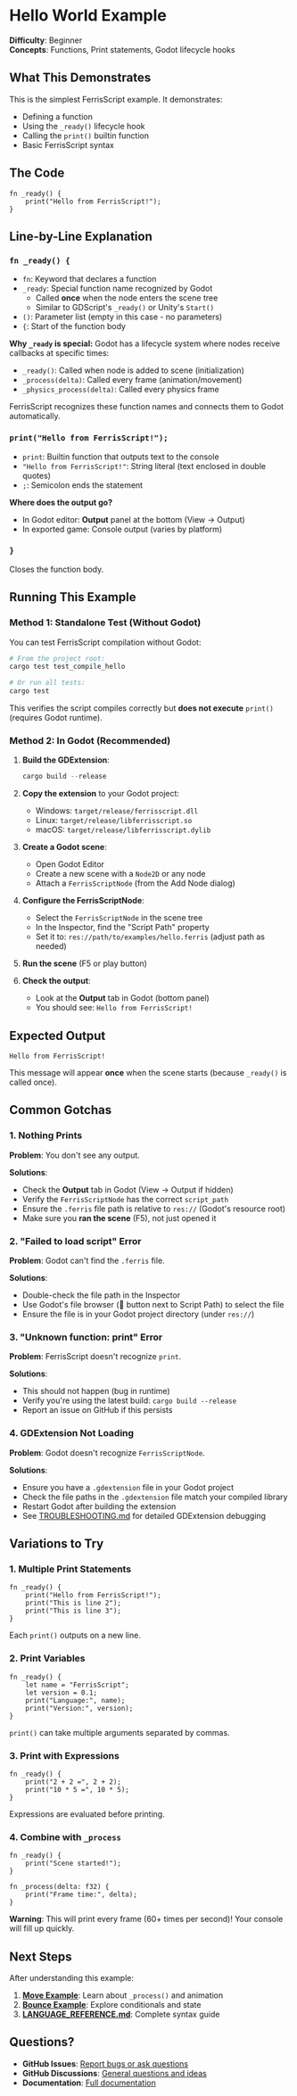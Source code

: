 # Hello World Example

**Difficulty**: Beginner  
**Concepts**: Functions, Print statements, Godot lifecycle hooks

## What This Demonstrates

This is the simplest FerrisScript example. It demonstrates:
- Defining a function
- Using the `_ready()` lifecycle hook
- Calling the `print()` builtin function
- Basic FerrisScript syntax

## The Code

```ferris
fn _ready() {
    print("Hello from FerrisScript!");
}
```

## Line-by-Line Explanation

### `fn _ready() {`

- `fn`: Keyword that declares a function
- `_ready`: Special function name recognized by Godot
  - Called **once** when the node enters the scene tree
  - Similar to GDScript's `_ready()` or Unity's `Start()`
- `()`: Parameter list (empty in this case - no parameters)
- `{`: Start of the function body

**Why `_ready` is special:**
Godot has a lifecycle system where nodes receive callbacks at specific times:
- `_ready()`: Called when node is added to scene (initialization)
- `_process(delta)`: Called every frame (animation/movement)
- `_physics_process(delta)`: Called every physics frame

FerrisScript recognizes these function names and connects them to Godot automatically.

### `print("Hello from FerrisScript!");`

- `print`: Builtin function that outputs text to the console
- `"Hello from FerrisScript!"`: String literal (text enclosed in double quotes)
- `;`: Semicolon ends the statement

**Where does the output go?**
- In Godot editor: **Output** panel at the bottom (View → Output)
- In exported game: Console output (varies by platform)

### `}`

Closes the function body.

## Running This Example

### Method 1: Standalone Test (Without Godot)

You can test FerrisScript compilation without Godot:

```powershell
# From the project root:
cargo test test_compile_hello

# Or run all tests:
cargo test
```

This verifies the script compiles correctly but **does not execute** `print()` (requires Godot runtime).

### Method 2: In Godot (Recommended)

1. **Build the GDExtension**:
   ```powershell
   cargo build --release
   ```

2. **Copy the extension** to your Godot project:
   - Windows: `target/release/ferrisscript.dll`
   - Linux: `target/release/libferrisscript.so`
   - macOS: `target/release/libferrisscript.dylib`

3. **Create a Godot scene**:
   - Open Godot Editor
   - Create a new scene with a `Node2D` or any node
   - Attach a `FerrisScriptNode` (from the Add Node dialog)

4. **Configure the FerrisScriptNode**:
   - Select the `FerrisScriptNode` in the scene tree
   - In the Inspector, find the "Script Path" property
   - Set it to: `res://path/to/examples/hello.ferris` (adjust path as needed)

5. **Run the scene** (F5 or play button)

6. **Check the output**:
   - Look at the **Output** tab in Godot (bottom panel)
   - You should see: `Hello from FerrisScript!`

## Expected Output

```
Hello from FerrisScript!
```

This message will appear **once** when the scene starts (because `_ready()` is called once).

## Common Gotchas

### 1. Nothing Prints

**Problem**: You don't see any output.

**Solutions**:
- Check the **Output** tab in Godot (View → Output if hidden)
- Verify the `FerrisScriptNode` has the correct `script_path`
- Ensure the `.ferris` file path is relative to `res://` (Godot's resource root)
- Make sure you **ran the scene** (F5), not just opened it

### 2. "Failed to load script" Error

**Problem**: Godot can't find the `.ferris` file.

**Solutions**:
- Double-check the file path in the Inspector
- Use Godot's file browser (📁 button next to Script Path) to select the file
- Ensure the file is in your Godot project directory (under `res://`)

### 3. "Unknown function: print" Error

**Problem**: FerrisScript doesn't recognize `print`.

**Solutions**:
- This should not happen (bug in runtime)
- Verify you're using the latest build: `cargo build --release`
- Report an issue on GitHub if this persists

### 4. GDExtension Not Loading

**Problem**: Godot doesn't recognize `FerrisScriptNode`.

**Solutions**:
- Ensure you have a `.gdextension` file in your Godot project
- Check the file paths in the `.gdextension` file match your compiled library
- Restart Godot after building the extension
- See [TROUBLESHOOTING.md](../../docs/TROUBLESHOOTING.md) for detailed GDExtension debugging

## Variations to Try

### 1. Multiple Print Statements

```ferris
fn _ready() {
    print("Hello from FerrisScript!");
    print("This is line 2");
    print("This is line 3");
}
```

Each `print()` outputs on a new line.

### 2. Print Variables

```ferris
fn _ready() {
    let name = "FerrisScript";
    let version = 0.1;
    print("Language:", name);
    print("Version:", version);
}
```

`print()` can take multiple arguments separated by commas.

### 3. Print with Expressions

```ferris
fn _ready() {
    print("2 + 2 =", 2 + 2);
    print("10 * 5 =", 10 * 5);
}
```

Expressions are evaluated before printing.

### 4. Combine with `_process`

```ferris
fn _ready() {
    print("Scene started!");
}

fn _process(delta: f32) {
    print("Frame time:", delta);
}
```

**Warning**: This will print every frame (60+ times per second)! Your console will fill up quickly.

## Next Steps

After understanding this example:

1. **[Move Example](../move/README.md)**: Learn about `_process()` and animation
2. **[Bounce Example](../bounce/README.md)**: Explore conditionals and state
3. **[LANGUAGE_REFERENCE.md](../../docs/LANGUAGE_REFERENCE.md)**: Complete syntax guide

## Questions?

- **GitHub Issues**: [Report bugs or ask questions](https://github.com/dev-parkins/FerrisScript/issues)
- **GitHub Discussions**: [General questions and ideas](https://github.com/dev-parkins/FerrisScript/discussions)
- **Documentation**: [Full documentation](../../docs/)
